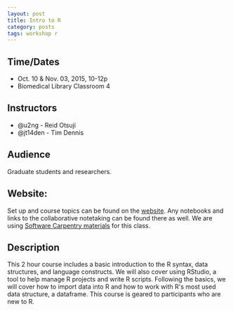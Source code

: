 ```yaml
---
layout: post
title: Intro to R
category: posts
tags: workshop r
---
```


## Time/Dates 

* Oct. 10 & Nov. 03, 2015, 10-12p
* Biomedical Library Classroom 4

## Instructors

* @u2ng - Reid Otsuji
* @jt14den - Tim Dennis  

## Audience 

Graduate students and researchers. 

## Website: 

Set up and course topics can be found on the [website](http://ucsdlib.github.io/intro-to-r/).  Any notebooks and links to the collaborative notetaking can be found there as well.  We are using [Software Carpentry materials](http://software-carpentry.org/lessons/) for this class. 

## Description

This 2 hour course includes a basic introduction to the R syntax, data structures, and language constructs.  We will also cover using RStudio, a tool to help manage R projects and write R scripts.  Following the basics, we will cover how to import data into R and how to work with R's most used data structure,  a dataframe.  This course is geared to participants who are new to R. 